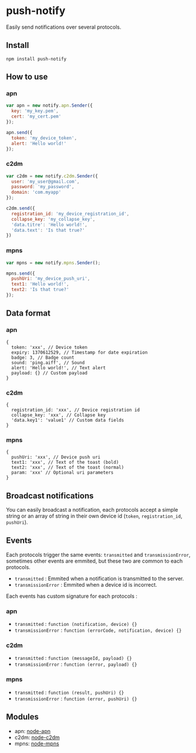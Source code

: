 # push-notify

Easily send notifications over several protocols.

## Install

```
npm install push-notify
```

## How to use

### apn

```javascript
var apn = new notify.apn.Sender({
  key: 'my_key.pem',
  cert: 'my_cert.pem'
});

apn.send({
  token: 'my_device_token',
  alert: 'Hello world!'
});
```

### c2dm

```javascript
var c2dm = new notify.c2dm.Sender({
  user: 'my_user@gmail.com',
  password: 'my_password',
  domain: 'com.myapp'
});

c2dm.send({
  registration_id: 'my_device_registration_id',
  collapse_key: 'my_collapse_key',
  'data.titre': 'Hello world!',
  'data.text': 'Is that true?'
})

```

### mpns

```javascript
var mpns = new notify.mpns.Sender();

mpns.send({
  pushUri: 'my_device_push_uri',
  text1: 'Hello world!',
  text2: 'Is that true?'
});
```

## Data format

### apn

```
{
  token: 'xxx', // Device token
  expiry: 1370612529, // Timestamp for date expiration
  badge: 3, // Badge count
  sound: 'ping.aiff', // Sound
  alert: 'Hello world!', // Text alert
  payload: {} // Custom payload
}
```

### c2dm

```
{
  registration_id: 'xxx', // Device registration id
  collapse_key: 'xxx', // Collapse key
  'data.key1': 'value1' // Custom data fields
}
```

### mpns

```
{
  pushUri: 'xxx', // Device push uri
  text1: 'xxx', // Text of the toast (bold)
  text2: 'xxx', // Text of the toast (normal)
  param: 'xxx' // Optional uri parameters
}
```

## Broadcast notifications

You can easily broadcast a notification, each protocols accept a simple string or an array of string in their own device id (`token`, `registration_id`, `pushUri`).

## Events

Each protocols trigger the same events: `transmitted` and `transmissionError`, sometimes other events are emmited, but these two are common to each protocols.

* `transmitted` : Emmited when a notification is transmitted to the server.
* `transmissionError` : Emmited when a device id is incorrect.

Each events has custom signature for each protocols :

### apn

* `transmitted` : `function (notification, device) {}`
* `transmissionError` : `function (errorCode, notification, device) {}`

### c2dm

* `transmitted` : `function (messageId, payload) {}`
* `transmissionError` : `function (error, payload) {}`

### mpns

* `transmitted` : `function (result, pushUri) {}`
* `transmissionError` : `function (error, pushUri) {}`

## Modules

* apn: [node-apn](https://github.com/argon/node-apn)
* c2dm: [node-c2dm](https://github.com/SpeCT/node-c2dm)
* mpns: [node-mpns](https://github.com/jeffwilcox/mpns)
